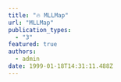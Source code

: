 ```yaml
---
title: "🔥 MLLMap"
url: "MLLMap"
publication_types:
  - "3"
featured: true
authors:
  - admin
date: 1999-01-18T14:31:11.488Z
---
```

